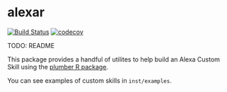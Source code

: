 # alexar

[![Build Status](https://travis-ci.org/trestletech/alexar.svg?branch=master)](https://travis-ci.org/trestletech/alexar)
[![codecov](https://codecov.io/gh/trestletech/alexar/branch/master/graph/badge.svg)](https://codecov.io/gh/trestletech/alexar)

TODO: README

This package provides a handful of utilites to help build an Alexa Custom Skill using the [plumber R package](http://plumber.trestletech.com).

You can see examples of custom skills in `inst/examples`.

